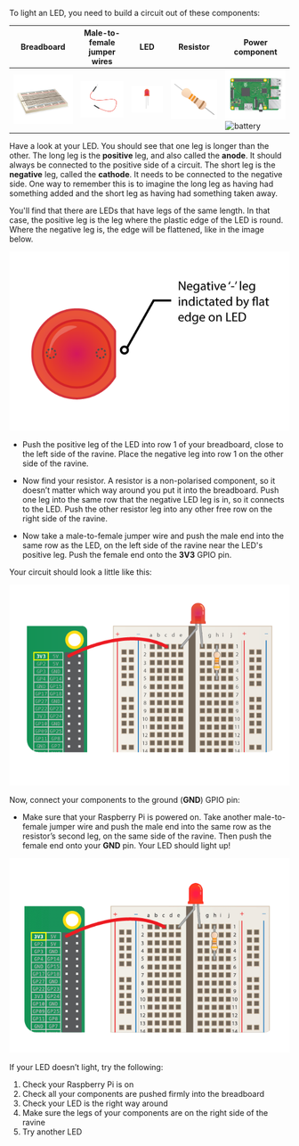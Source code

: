 To light an LED, you need to build a circuit out of these components:

| Breadboard | Male-to-female jumper wires | LED | Resistor | Power component |
|---|---|---|---|---|
|![breadboard](images/breadboard.png)|![mfjumper](images/mfjumper.png)|![LED](images/led.png)       |![resistor](images/resistor.png)|![raspberrypi](images/raspberrypi.png)![battery](images/battery.png)|

Have a look at your LED. You should see that one leg is longer than the other. The long leg is the **positive** leg, and also called the **anode**. It should always be connected to the positive side of a circuit. The short leg is the **negative** leg,  called the **cathode**. It needs to be connected to the negative side. One way to remember this is to imagine the long leg as having had something added and the short leg as having had something taken away.

You'll find that there are LEDs that have legs of the same length. In that case, the positive leg is the leg where the plastic edge of the LED is round. Where the negative leg is, the edge will be flattened, like in the image below.

![LED Closeup](images/LEDcloseup.png)

+ Push the positive leg of the LED into row 1 of your breadboard, close to the left side of the ravine. Place the negative leg into row 1 on the other side of the ravine.

+ Now find your resistor. A resistor is a non-polarised component, so it doesn’t matter which way around you put it into the breadboard. Push one leg into the same row that the negative LED leg is in, so it connects to the LED. Push the other resistor leg into any other free row on the right side of the ravine.

+ Now take a male-to-female jumper wire and push the male end into the same row as the LED, on the left side of the ravine near the LED's positive leg. Push the female end onto the **3V3** GPIO pin.

Your circuit should look a little like this:

![Circuit Missing Ground](images/ground-missing.png)

Now, connect your components to the ground (**GND**) GPIO pin:

+ Make sure that your Raspberry Pi is powered on. Take another male-to-female jumper wire and push the male end into the same row as the resistor’s second leg, on the same side of the ravine. Then push the female end onto your **GND** pin. Your LED should light up!

![Circuit Current Flow](images/circuit-current-flow.gif)

If your LED doesn’t light, try the following:
1) Check your Raspberry Pi is on
2) Check all your components are pushed firmly into the breadboard
3) Check your LED is the right way around
4) Make sure the legs of your components are on the right side of the ravine
5) Try another LED
